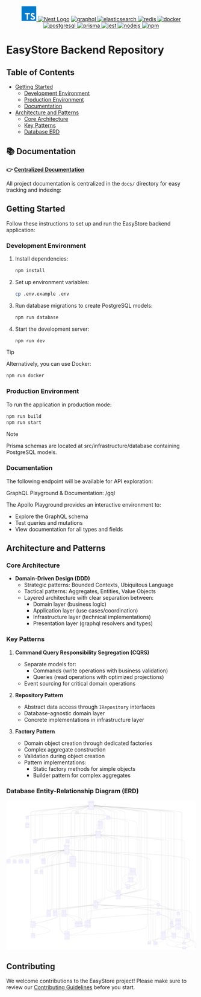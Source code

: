 <p align="center">
<a href="https://www.typescriptlang.org/" target="_blank" rel="noreferrer">
    <img src="https://raw.githubusercontent.com/devicons/devicon/master/icons/typescript/typescript-original.svg" alt="typescript" width="40" height="40"/>
  </a>
  <a href="http://nestjs.com/" target="blank"><img src="https://nestjs.com/img/logo-small.svg" width="40" alt="Nest Logo" /></a>
  <a href="https://graphql.org/" target="_blank" rel="noreferrer">
    <img src="https://www.vectorlogo.zone/logos/graphql/graphql-icon.svg" alt="graphql" width="40" height="40"/>
  </a> 
  <a href="https://www.elastic.co/" target="_blank" rel="noreferrer">
    <img src="https://www.vectorlogo.zone/logos/elastic/elastic-icon.svg" alt="elasticsearch" width="40" height="40"/>
  </a>
  <a href="https://redis.io/" target="_blank" rel="noreferrer">
    <img src="https://raw.githubusercontent.com/gilbarbara/logos/92bb74e98bca1ea1ad794442676ebc4e75038adc/logos/redis.svg" alt="redis" width="40" height="40"/>
  </a>
  <a href="https://www.docker.com/" target="_blank" rel="noreferrer">
    <img src="https://www.vectorlogo.zone/logos/docker/docker-icon.svg" alt="docker" width="50" height="50"/>
  </a>
  <a href="https://www.postgresql.org/" target="_blank" rel="noreferrer">
    <img src="https://www.vectorlogo.zone/logos/postgresql/postgresql-icon.svg" alt="postgresql" width="40" height="40"/>
  </a>
  <a href="https://www.prisma.io/" target="_blank" rel="noreferrer">
    <img src="https://cdn.worldvectorlogo.com/logos/prisma-3.svg" alt="prisma" width="40" height="40"/>
  </a>
  <a href="https://jestjs.io/" target="_blank" rel="noreferrer">
    <img src="https://www.vectorlogo.zone/logos/jestjsio/jestjsio-icon.svg" alt="jest" width="40" height="40"/>
  </a>
  <a href="https://nodejs.org/en" target="_blank" rel="noreferrer">
    <img src="https://upload.vectorlogo.zone/logos/nodejs/images/eca9ff97-5734-46c4-b8a1-621819eaeaa9.svg" alt="nodejs" width="50" height="50"/>
  </a>
  <a href="https://www.npmjs.com/" target="_blank" rel="noreferrer">
    <img src="https://www.vectorlogo.zone/logos/npmjs/npmjs-ar21.svg" alt="npm" width="60" height="40"/>
  </a> 
</p>

# EasyStore Backend Repository

## Table of Contents

- [Getting Started](#getting-started)
  - [Development Environment](#development-environment)
  - [Production Environment](#production-environment)
  - [Documentation](#documentation)
- [Architecture and Patterns](#architecture-and-patterns)
  - [Core Architecture](#core-architecture)
  - [Key Patterns](#key-patterns)
  - [Database ERD](#database-entity-relationship-diagram-erd)

## 📚 Documentation

**👉 [Centralized Documentation](./docs/README.md)**

All project documentation is centralized in the `docs/` directory for easy tracking and indexing:

## Getting Started

Follow these instructions to set up and run the EasyStore backend application:

### Development Environment

1. Install dependencies:

   ```bash
   npm install
   ```

2. Set up environment variables:

   ```bash
   cp .env.example .env
   ```

3. Run database migrations to create PostgreSQL models:

   ```bash
   npm run database
   ```

4. Start the development server:

   ```bash
   npm run dev
   ```

> [!TIP]
> Alternatively, you can use Docker:
>
> ```bash
> npm run docker
> ```

### Production Environment

To run the application in production mode:

```bash
npm run build
npm run start
```

> [!NOTE]
> Prisma schemas are located at src/infrastructure/database containing PostgreSQL models.

### Documentation

The following endpoint will be available for API exploration:

GraphQL Playground & Documentation: /gql

The Apollo Playground provides an interactive environment to:

- Explore the GraphQL schema
- Test queries and mutations
- View documentation for all types and fields

## Architecture and Patterns

### Core Architecture

- **Domain-Driven Design (DDD)**
  - Strategic patterns: Bounded Contexts, Ubiquitous Language
  - Tactical patterns: Aggregates, Entities, Value Objects
  - Layered architecture with clear separation between:
    - Domain layer (business logic)
    - Application layer (use cases/coordination)
    - Infrastructure layer (technical implementations)
    - Presentation layer (graphql resolvers and types)

### Key Patterns

1. **Command Query Responsibility Segregation (CQRS)**
   - Separate models for:
     - Commands (write operations with business validation)
     - Queries (read operations with optimized projections)
   - Event sourcing for critical domain operations

2. **Repository Pattern**
   - Abstract data access through `IRepository` interfaces
   - Database-agnostic domain layer
   - Concrete implementations in infrastructure layer

3. **Factory Pattern**
   - Domain object creation through dedicated factories
   - Complex aggregate construction
   - Validation during object creation
   - Pattern implementations:
     - Static factory methods for simple objects
     - Builder pattern for complex aggregates

### Database Entity-Relationship Diagram (ERD)

<div align="center">
  <img src="src/infrastructure/database/erd.svg" alt="Database ERD"/>
</div>

## Contributing

We welcome contributions to the EasyStore project! Please make sure to review our [Contributing Guidelines](./CONTRIBUTING.md) before you start.
